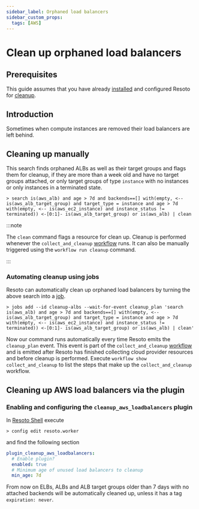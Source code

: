```yaml
---
sidebar_label: Orphaned load balancers
sidebar_custom_props:
  tags: [AWS]
---
```


# Clean up orphaned load balancers

## Prerequisites

This guide assumes that you have already [installed](../../getting-started/installation/index.md) and configured Resoto for [cleanup](../../concepts/cleanup.md).

## Introduction

Sometimes when compute instances are removed their load balancers are left behind.

## Cleaning up manually

This search finds orphaned ALBs as well as their target groups and flags them for cleanup, if they are more than a week old and have no target groups attached, or only target groups of type `instance` with no instances or only instances in a terminated state.

```
> search is(aws_alb) and age > 7d and backends==[] with(empty, <-- is(aws_alb_target_group) and target_type = instance and age > 7d with(empty, <-- is(aws_ec2_instance) and instance_status != terminated)) <-[0:1]- is(aws_alb_target_group) or is(aws_alb) | clean
```

:::note

The `clean` command flags a resource for clean up. Cleanup is performed whenever the `collect_and_cleanup` [workflow](../../concepts/automation/workflow.md) runs. It can also be manually triggered using the `workflow run cleanup` command.

:::

### Automating cleanup using jobs

Resoto can automatically clean up orphaned load balancers by turning the above search into a [job](../../concepts/automation/job.md).

```
> jobs add --id cleanup-albs --wait-for-event cleanup_plan 'search is(aws_alb) and age > 7d and backends==[] with(empty, <-- is(aws_alb_target_group) and target_type = instance and age > 7d with(empty, <-- is(aws_ec2_instance) and instance_status != terminated)) <-[0:1]- is(aws_alb_target_group) or is(aws_alb) | clean'
```

Now our command runs automatically every time Resoto emits the `cleanup_plan` event. This event is part of the `collect_and_cleanup` [workflow](../../concepts/automation/workflow.md) and is emitted after Resoto has finished collecting cloud provider resources and before cleanup is performed. Execute `workflow show collect_and_cleanup` to list the steps that make up the `collect_and_cleanup` workflow.

## Cleaning up AWS load balancers via the plugin

### Enabling and configuring the `cleanup_aws_loadbalancers` plugin

In [Resoto Shell](../../concepts/components/shell.md) execute

```
> config edit resoto.worker
```

and find the following section

```yaml
plugin_cleanup_aws_loadbalancers:
  # Enable plugin?
  enabled: true
  # Minimum age of unused load balancers to cleanup
  min_age: 7d
```

From now on ELBs, ALBs and ALB target groups older than 7 days with no attached backends will be automatically cleaned up, unless it has a tag `expiration: never`.

